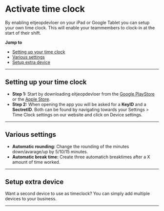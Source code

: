 # Activate time clock

By enabling eitjeopdevloer on your iPad or Google Tablet you can setup your own time clock. This will enable your teammembers to clock-in at the start of their shift. 

**Jump to**
* [Setting up your time clock](/en/eitjeopdevloer?id=setting-up-your-timeclock)
* [Various settings](/en/eitjeopdevloer?id=various-settings)
* [Setup extra device](/en/eitjeopdevloer?id=setup-extra-device)

---


## Setting up your time clock

* **Step 1:** Start by downloading eitjeopdevloer from the <a href="https://play.google.com/store/apps/details?id=com.eitjeopdevloer" target="blank">Google PlayStore</a> or the <a href="https://itunes.apple.com/nl/app/eitjeopdevloer/id1446451276?mt=8" target="blank">Apple Store</a>.
* **Step 2:** When opening the app you will be asked for a **KeyID** and a **SectretID**. Both can be found by navigating towards your Settings > Time Clock settings on our website and click on Device settings.

---

## Various settings 
* **Automatic rounding:** Change the rounding of the minutes down/avarage/up by 5/10/15 minutes. 
* **Automatic break time:** Create three automatich breaktimes after a X amount of time worked.

---

## Setup extra device

Want a second device to use as timeclock? You can simply add multiple devices to your business. 
 
 ---
